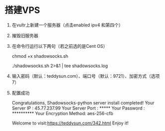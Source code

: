 # 搭建VPS

1. 在vultr上新建一个服务器（点击enabled ipv4 和第四个）

2. 摧毁旧服务器

3. 在命令行运行以下两句（若之前选的是Cent OS）

    chmod +x shadowsocks.sh
    
    ./shadowsocks.sh 2>&1 | tee shadowsocks.log

4. 输入密码（默认：teddysun.com）、端口号（默认：9721）、加密方式（选项7）

5. 配置成功

    Congratulations, Shadowsocks-python server install completed!
    Your Server IP : 45.77.237.99
    Your Server Port : *****
    Your Password : **********
    Your Encryption Method: aes-256-cfb
    
    Welcome to visit:https://teddysun.com/342.html
    Enjoy it!
